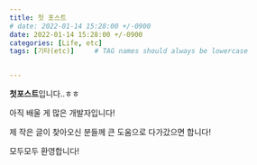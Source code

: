 ```yaml
---
title: 첫 포스트
# date: 2022-01-14 15:28:00 +/-0900
date: 2022-01-14 15:28:00 +/-0900
categories: [Life, etc]
tags: [기타(etc)]     # TAG names should always be lowercase


---
```


**첫포스트**입니다..ㅎㅎ

아직 배울 게 많은 개발자입니다!

제 작은 글이 찾아오신 분들께 큰 도움으로 다가갔으면 합니다!

모두모두 환영합니다!
